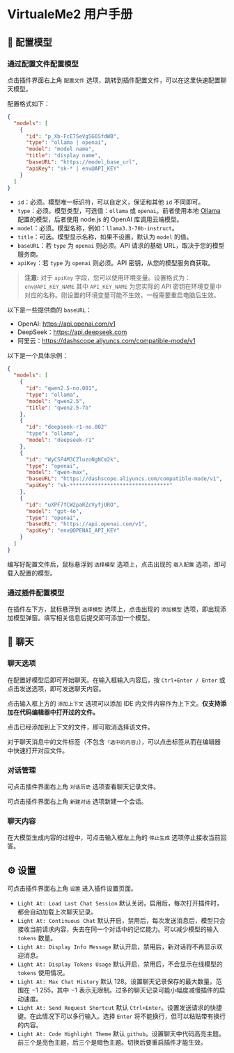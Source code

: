 # VirtualeMe2 用户手册

## 📝 配置模型

### 通过配置文件配置模型

点击插件界面右上角 `配置文件` 选项，跳转到插件配置文件，可以在这里快速配置聊天模型。

配置格式如下：

```json
{
  "models": [
    {
      "id": "p_Xb-FcE7SeVgSG6SfdWB",
      "type": "ollama | openai",
      "model": "model name",
      "title": "display name",
      "baseURL": "https://model_base_url",
      "apiKey": "sk-* | env@API_KEY"
    }
  ]
}
```
- `id`：必须。模型唯一标识符，可以自定义，保证和其他 `id` 不同即可。
- `type`：必须。模型类型，可选值：`ollama` 或 `openai`。前者使用本地 [Ollama](https://github.com/ollama/ollama) 配置的模型，后者使用 node.js 的 OpenAI 库调用云端模型。
- `model`：必须。模型名称，例如：`llama3.3-70b-instruct`。
- `title`：可选。模型显示名称，如果不设置，默认为 `model` 的值。
- `baseURL`：若 `type` 为 `openai` 则必须。API 请求的基础 URL，取决于您的模型服务商。
- `apiKey`：若 `type` 为 `openai` 则必须。API 密钥，从您的模型服务商获取。

> **注意:** 对于 `apiKey` 字段，您可以使用环境变量。设置格式为：`env@API_KEY_NAME` 其中 `API_KEY_NAME` 为您实际的 API 密钥在环境变量中对应的名称。刚设置的环境变量可能不生效，一般需要重启电脑后生效。

以下是一些提供商的 `baseURL`：
- OpenAI: https://api.openai.com/v1
- DeepSeek：https://api.deepseek.com
- 阿里云：https://dashscope.aliyuncs.com/compatible-mode/v1

以下是一个具体示例：

```json
{
  "models": [
    {
      "id": "qwen2.5-no.001",
      "type": "ollama",
      "model": "qwen2.5",
      "title": "qwen2.5-7b"
    },
    {
      "id": "deepseek-r1-no.002"
      "type": "ollama",
      "model": "deepseek-r1"
    },
    {
      "id": "WyCSP4M3CZluzoNgNCm2k",
      "type": "openai",
      "model": "qwen-max",
      "baseURL": "https://dashscope.aliyuncs.com/compatible-mode/v1",
      "apiKey": "sk-********************************"
    },
    {
      "id": "uXPF7fCW2paRZcVyfjURO",
      "model": "gpt-4o",
      "type": "openai",
      "baseURL": "https://api.openai.com/v1",
      "apiKey": "env@OPENAI_API_KEY"
    }
  ]
}
```

编写好配置文件后，鼠标悬浮到 `选择模型` 选项上，点击出现的 `载入配置` 选项，即可载入配置的模型。

### 通过插件配置模型

在插件左下方，鼠标悬浮到 `选择模型` 选项上，点击出现的 `添加模型` 选项，即出现添加模型弹窗。填写相关信息后提交即可添加一个模型。

## 💬 聊天

### 聊天选项

在配置好模型后即可开始聊天。在输入框输入内容后，按 `Ctrl+Enter / Enter` 或点击发送选项，即可发送聊天内容。

点击输入框上方的 `添加上下文` 选项可以添加 IDE 内文件内容作为上下文。**仅支持添加在代码编辑器中打开过的文件。**

点击已经添加到上下文的文件，即可取消选择该文件。

对于聊天消息中的文件标签（不包含`『选中的内容』`），可以点击标签从而在编辑器中快速打开对应文件。

### 对话管理

可点击插件界面右上角 `对话历史` 选项查看聊天记录文件。

可点击插件界面右上角 `新建对话` 选项新建一个会话。

### 聊天内容

在大模型生成内容的过程中，可点击输入框左上角的 `停止生成` 选项停止接收当前回答。

## ⚙️ 设置

可点击插件界面右上角 `设置` 进入插件设置页面。

- `Light At: Load Last Chat Session` 默认关闭，启用后，每次打开插件时，都会自动加载上次聊天记录。
- `Light At: Continuous Chat` 默认开启，禁用后，每次发送消息后，模型只会接收当前请求内容，失去在同一个对话中的记忆能力。可以减少模型的输入 `tokens` 数量。
- `Light At: Display Info Message` 默认开启，禁用后，新对话将不再显示欢迎消息。
- `Light At: Display Tokens Usage` 默认开启，禁用后，不会显示在线模型的 `tokens` 使用情况。
- `Light At: Max Chat History` 默认 $128$。设置聊天记录保存的最大数量。范围在 $-1~255$，其中 $-1$ 表示无限制。过多的聊天记录可能小幅度减慢插件的启动速度。
- `Light At: Send Request Shortcut` 默认 `Ctrl+Enter`。设置发送请求的快捷键。在此情况下可以多行输入。选择 `Enter` 将不能换行，但可以粘贴带有换行的内容。
- `Light At: Code Highlight Theme` 默认 `github`。设置聊天中代码高亮主题。前三个是亮色主题，后三个是暗色主题。切换后要重启插件才能生效。